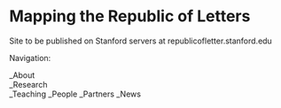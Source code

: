 # Mapping the Republic of Letters

Site to be published on Stanford servers at republicofletter.stanford.edu

Navigation: 

_About  
_Research  
_Teaching
_People
_Partners
_News


